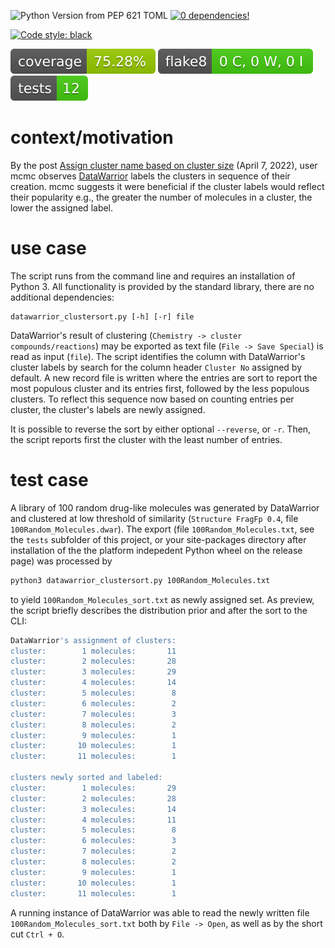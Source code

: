![Python Version from PEP 621 TOML](https://img.shields.io/python/required-version-toml?tomlFilePath=https%3A%2F%2Fraw.githubusercontent.com%2Fnbehrnd%2Fdatawarrior_clustersort%2Fmain%2Fpyproject.toml)
[![0 dependencies!](https://0dependencies.dev/0dependencies.svg)](https://0dependencies.dev)


<a href="https://github.com/psf/black"><img alt="Code style: black" src="https://img.shields.io/badge/code%20style-black-000000.svg"></a>

![](./coverage-badge.svg) ![](./flake8-badge.svg) ![](./tests-badge.svg)

# context/motivation

By the post [Assign cluster name based on cluster
size](https://openmolecules.org/forum/index.php?t=msg&th=586&goto=1587&#msg_1587)
(April 7, 2022), user mcmc observes
[DataWarrior](https://openmolecules.org/datawarrior/index.html) labels
the clusters in sequence of their creation. mcmc suggests it were
beneficial if the cluster labels would reflect their popularity e.g.,
the greater the number of molecules in a cluster, the lower the assigned
label.

# use case

The script runs from the command line and requires an installation of
Python 3. All functionality is provided by the standard library, there
are no additional dependencies:

``` shell
datawarrior_clustersort.py [-h] [-r] file
```

DataWarrior's result of clustering (`Chemistry -> cluster
  compounds/reactions`) may be exported as text file (`File -> Save
  Special`) is read as input (`file`). The script identifies the column
with DataWarrior's cluster labels by search for the column header
`Cluster No` assigned by default. A new record file is written where the
entries are sort to report the most populous cluster and its entries
first, followed by the less populous clusters. To reflect this sequence
now based on counting entries per cluster, the cluster's labels are
newly assigned.

It is possible to reverse the sort by either optional `--reverse`, or
`-r`. Then, the script reports first the cluster with the least number
of entries.

# test case

A library of 100 random drug-like molecules was generated by DataWarrior
and clustered at low threshold of similarity (`Structure
  FragFp 0.4`, file `100Random_Molecules.dwar`). The export (file
`100Random_Molecules.txt`, see the `tests` subfolder of this project, or
your site-packages directory after installation of the the platform
indepedent Python wheel on the release page) was processed by

``` bash
python3 datawarrior_clustersort.py 100Random_Molecules.txt
```

to yield `100Random_Molecules_sort.txt` as newly assigned set. As
preview, the script briefly describes the distribution prior and after
the sort to the CLI:

``` bash
DataWarrior's assignment of clusters:
cluster:        1 molecules:       11
cluster:        2 molecules:       28
cluster:        3 molecules:       29
cluster:        4 molecules:       14
cluster:        5 molecules:        8
cluster:        6 molecules:        2
cluster:        7 molecules:        3
cluster:        8 molecules:        2
cluster:        9 molecules:        1
cluster:       10 molecules:        1
cluster:       11 molecules:        1

clusters newly sorted and labeled:
cluster:        1 molecules:       29
cluster:        2 molecules:       28
cluster:        3 molecules:       14
cluster:        4 molecules:       11
cluster:        5 molecules:        8
cluster:        6 molecules:        3
cluster:        7 molecules:        2
cluster:        8 molecules:        2
cluster:        9 molecules:        1
cluster:       10 molecules:        1
cluster:       11 molecules:        1
```

A running instance of DataWarrior was able to read the newly written
file `100Random_Molecules_sort.txt` both by `File -> Open`, as well as
by the short cut `Ctrl + O`.
